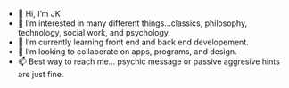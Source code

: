 - 👋 Hi, I’m JK
- 👀 I’m interested in many different things...classics, philosophy, technology, social work, and psychology.
- 🌱 I’m currently learning front end and back end developement.
- 💞️ I’m looking to collaborate on apps, programs, and design.
- 📫 Best way to reach me... psychic message or passive aggresive hints are just fine.

<!---
Go F@*K yourself...
--->
